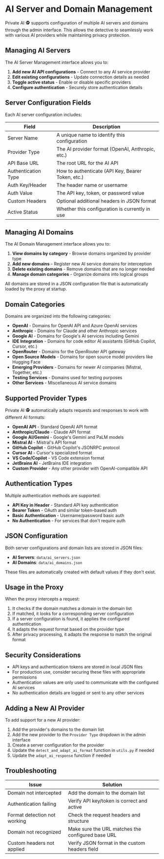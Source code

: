 # AI Server and Domain Management

Private AI 🕵️ supports configuration of multiple AI servers and domains through the admin interface. This allows the detective to seamlessly work with various AI providers while maintaining privacy protection.

## Managing AI Servers

The AI Server Management interface allows you to:

1. **Add new AI API configurations** - Connect to any AI service provider
2. **Edit existing configurations** - Update connection details as needed
3. **Toggle active status** - Enable or disable specific providers
4. **Configure authentication** - Securely store authentication details

## Server Configuration Fields

Each AI server configuration includes:

| Field | Description |
|-------|-------------|
| Server Name | A unique name to identify this configuration |
| Provider Type | The AI provider format (OpenAI, Anthropic, etc.) |
| API Base URL | The root URL for the AI API |
| Authentication Type | How to authenticate (API Key, Bearer Token, etc.) |
| Auth Key/Header | The header name or username |
| Auth Value | The API key, token, or password value |
| Custom Headers | Optional additional headers in JSON format |
| Active Status | Whether this configuration is currently in use |

## Managing AI Domains

The AI Domain Management interface allows you to:

1. **View domains by category** - Browse domains organized by provider type
2. **Add new domains** - Register new AI service domains for interception
3. **Delete existing domains** - Remove domains that are no longer needed
4. **Manage domain categories** - Organize domains into logical groups

All domains are stored in a JSON configuration file that is automatically loaded by the proxy at startup.

## Domain Categories

Domains are organized into the following categories:

- **OpenAI** - Domains for OpenAI API and Azure OpenAI services
- **Anthropic** - Domains for Claude and other Anthropic services
- **Google AI** - Domains for Google's AI services including Gemini
- **IDE Integration** - Domains for code editor AI assistants (GitHub Copilot, Cursor, etc.)
- **OpenRouter** - Domains for the OpenRouter API gateway
- **Open Source Models** - Domains for open source model providers like Hugging Face
- **Emerging Providers** - Domains for newer AI companies (Mistral, Together, etc.)
- **Testing Services** - Domains used for testing purposes
- **Other Services** - Miscellaneous AI service domains

## Supported Provider Types

Private AI 🕵️ automatically adapts requests and responses to work with different AI formats:

- **OpenAI API** - Standard OpenAI API format
- **Anthropic/Claude** - Claude API format
- **Google AI/Gemini** - Google's Gemini and PaLM models
- **Mistral AI** - Mistral's API format
- **GitHub Copilot** - GitHub Copilot's JSONRPC protocol
- **Cursor AI** - Cursor's specialized format
- **VS Code/Copilot** - VS Code extension format
- **JetBrains AI** - JetBrains IDE integration
- **Custom Provider** - Any other provider with OpenAI-compatible API

## Authentication Types

Multiple authentication methods are supported:

- **API Key in Header** - Standard API key authentication
- **Bearer Token** - OAuth and similar token-based auth
- **Basic Authentication** - Username/password basic auth
- **No Authentication** - For services that don't require auth

## JSON Configuration

Both server configurations and domain lists are stored in JSON files:

- **AI Servers**: `data/ai_servers.json`
- **AI Domains**: `data/ai_domains.json`

These files are automatically created with default values if they don't exist.

## Usage in the Proxy

When the proxy intercepts a request:

1. It checks if the domain matches a domain in the domain list
2. If matched, it looks for a corresponding server configuration
3. If a server configuration is found, it applies the configured authentication
4. It adapts the request format based on the provider type
5. After privacy processing, it adapts the response to match the original format

## Security Considerations

- API keys and authentication tokens are stored in local JSON files
- For production use, consider securing these files with appropriate permissions
- Authentication values are only used to communicate with the configured AI services
- No authentication details are logged or sent to any other services

## Adding a New AI Provider

To add support for a new AI provider:

1. Add the provider's domains to the domain list
2. Add the new provider to the `Provider Type` dropdown in the admin interface
3. Create a server configuration for the provider
4. Update the `detect_and_adapt_ai_format` function in `utils.py` if needed
5. Update the `adapt_ai_response` function if needed

## Troubleshooting

| Issue | Solution |
|-------|----------|
| Domain not intercepted | Add the domain to the domain list |
| Authentication failing | Verify API key/token is correct and active |
| Format detection not working | Check the request headers and structure |
| Domain not recognized | Make sure the URL matches the configured base URL |
| Custom headers not applied | Verify JSON format in the custom headers field 